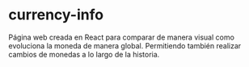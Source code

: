 # currency-info

Página web creada en React para comparar de manera visual como evoluciona la moneda de manera global. Permitiendo también realizar cambios de monedas a lo largo de la historia.
